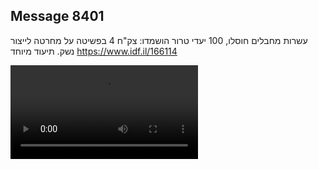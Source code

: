 ## Message 8401

עשרות מחבלים חוסלו, 100 יעדי טרור הושמדו:
צק"ח 4 בפשיטה על מחרטה לייצור נשק. תיעוד מיוחד
https://www.idf.il/166114

![Video](8401/8401_media.mp4)
